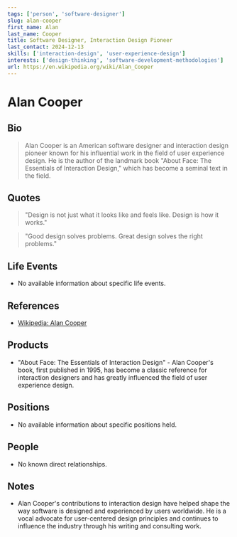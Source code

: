 ```yaml
---
tags: ['person', 'software-designer']
slug: alan-cooper
first_name: Alan
last_name: Cooper
title: Software Designer, Interaction Design Pioneer
last_contact: 2024-12-13
skills: ['interaction-design', 'user-experience-design']
interests: ['design-thinking', 'software-development-methodologies']
url: https://en.wikipedia.org/wiki/Alan_Cooper
---
```


# Alan Cooper

## Bio

> Alan Cooper is an American software designer and interaction design pioneer known for his influential work in the field of user experience design. He is the author of the landmark book "About Face: The Essentials of Interaction Design," which has become a seminal text in the field.

## Quotes

> "Design is not just what it looks like and feels like. Design is how it works."

> "Good design solves problems. Great design solves the right problems."

## Life Events

- No available information about specific life events.

## References

- [Wikipedia: Alan Cooper](https://en.wikipedia.org/wiki/Alan_Cooper)

## Products

- "About Face: The Essentials of Interaction Design" - Alan Cooper's book, first published in 1995, has become a classic reference for interaction designers and has greatly influenced the field of user experience design.

## Positions

- No available information about specific positions held.

## People

- No known direct relationships.

## Notes

- Alan Cooper's contributions to interaction design have helped shape the way software is designed and experienced by users worldwide. He is a vocal advocate for user-centered design principles and continues to influence the industry through his writing and consulting work.
